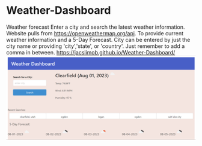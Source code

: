 # Weather-Dashboard
Weather forecast
Enter a city and search the latest weather information.
Website pulls from https://openweathermap.org/api.
To provide current weather information and a 5-Day Forecast.
City can be entered by just the city name or providing 'city','state', or 'country'.
Just remember to add a comma in between.
https://jacslimob.github.io/Weather-Dashboard/
![Alt text](assets/img/weather.png)